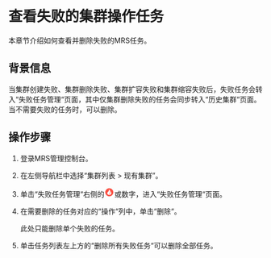 # 查看失败的集群操作任务<a name="mrs_01_0043"></a>

本章节介绍如何查看并删除失败的MRS任务。

## 背景信息<a name="se481009d0d274e15a68c575287753e49"></a>

当集群创建失败、集群删除失败、集群扩容失败和集群缩容失败后，失败任务会转入“失败任务管理“页面，其中仅集群删除失败的任务会同步转入“历史集群“页面。当不需要失败的任务时，可以删除。

## 操作步骤<a name="sfa3b207d91614b21aece447598491266"></a>

1.  登录MRS管理控制台。
2.  在左侧导航栏中选择“集群列表 \> 现有集群”。
3.  单击“失败任务管理“右侧的![](figures/icon_mrs_failedtask-9.jpg)或数字，进入“失败任务管理“页面。
4.  在需要删除的任务对应的“操作“列中，单击“删除“。

    此处只能删除单个失败的任务。

5.  单击任务列表左上方的“删除所有失败任务“可以删除全部任务。


